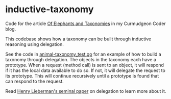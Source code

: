 # inductive-taxonomy

Code for the article [Of Elephants and Taxonomies](http://curmudgeoncoder.blog/of-elephants-and-taxonomies/) in my Curmudgeon Coder blog. 

This codebase shows how a taxonomy can be built through inductive reasoning using delegation.

See the code in [animal-taxonomy_test.go](https://github.com/mmbishop/inductive-taxonomy/blob/master/src/tests/animal-taxonomy_test.go) for an 
example of how to build a taxonomy through delegation. The objects in the taxonomy each have a prototype. When a request (method call) is sent to an
object, it will respond if it has the local data available to do so. If not, it will delegate the request to its prototype. This will continue 
recursively until a prototype is found that can respond to the request.

Read [Henry Lieberman's seminal paper](https://web.media.mit.edu/~lieber/Lieberary/OOP/Delegation/Delegation.html) on delegation to learn more about it.
